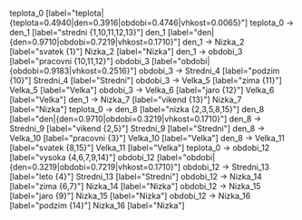 teplota_0 [label="teplota|{teplota=0.4940|den=0.3916|obdobi=0.4746|vhkost=0.0065}"]
teplota_0 -> den_1 [label="stredni {1,10,11,12,13}"]
den_1 [label="den|{den=0.9710|obdobi=0.7219|vhkost=0.1710}"]
den_1 -> Nizka_2 [label="svatek {1}"]
Nizka_2 [label="Nizka"]
den_1 -> obdobi_3 [label="pracovni {10,11,12}"]
obdobi_3 [label="obdobi|{obdobi=0.9183|vhkost=0.2516}"]
obdobi_3 -> Stredni_4 [label="podzim {10}"]
Stredni_4 [label="Stredni"]
obdobi_3 -> Velka_5 [label="zima {11}"]
Velka_5 [label="Velka"]
obdobi_3 -> Velka_6 [label="jaro {12}"]
Velka_6 [label="Velka"]
den_1 -> Nizka_7 [label="vikend {13}"]
Nizka_7 [label="Nizka"]
teplota_0 -> den_8 [label="nizka {2,3,5,8,15}"]
den_8 [label="den|{den=0.9710|obdobi=0.3219|vhkost=0.1710}"]
den_8 -> Stredni_9 [label="vikend {2,5}"]
Stredni_9 [label="Stredni"]
den_8 -> Velka_10 [label="pracovni {3}"]
Velka_10 [label="Velka"]
den_8 -> Velka_11 [label="svatek {8,15}"]
Velka_11 [label="Velka"]
teplota_0 -> obdobi_12 [label="vysoka {4,6,7,9,14}"]
obdobi_12 [label="obdobi|{den=0.3219|obdobi=0.7219|vhkost=0.1710}"]
obdobi_12 -> Stredni_13 [label="leto {4}"]
Stredni_13 [label="Stredni"]
obdobi_12 -> Nizka_14 [label="zima {6,7}"]
Nizka_14 [label="Nizka"]
obdobi_12 -> Nizka_15 [label="jaro {9}"]
Nizka_15 [label="Nizka"]
obdobi_12 -> Nizka_16 [label="podzim {14}"]
Nizka_16 [label="Nizka"]
